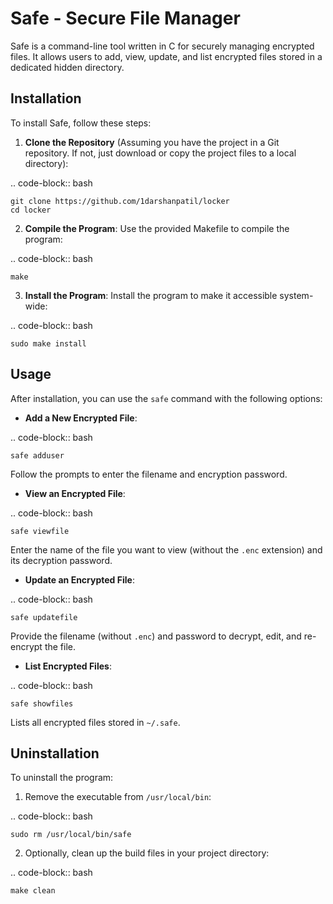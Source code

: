 Safe - Secure File Manager
==========================

Safe is a command-line tool written in C for securely managing encrypted files.
It allows users to add, view, update, and list encrypted files stored in a dedicated hidden directory.

Installation
------------

To install Safe, follow these steps:

1. **Clone the Repository** (Assuming you have the project in a Git repository. If not, just download or copy the project files to a local directory):

.. code-block:: bash

    git clone https://github.com/1darshanpatil/locker
    cd locker

2. **Compile the Program**:
   Use the provided Makefile to compile the program:

.. code-block:: bash

    make

3. **Install the Program**:
   Install the program to make it accessible system-wide:

.. code-block:: bash

    sudo make install

Usage
-----

After installation, you can use the `safe` command with the following options:

- **Add a New Encrypted File**:

.. code-block:: bash

    safe adduser

  Follow the prompts to enter the filename and encryption password.

- **View an Encrypted File**:

.. code-block:: bash

    safe viewfile

  Enter the name of the file you want to view (without the `.enc` extension) and its decryption password.

- **Update an Encrypted File**:

.. code-block:: bash

    safe updatefile

  Provide the filename (without `.enc`) and password to decrypt, edit, and re-encrypt the file.

- **List Encrypted Files**:

.. code-block:: bash

    safe showfiles

  Lists all encrypted files stored in `~/.safe`.

Uninstallation
--------------

To uninstall the program:

1. Remove the executable from `/usr/local/bin`:

.. code-block:: bash

    sudo rm /usr/local/bin/safe

2. Optionally, clean up the build files in your project directory:

.. code-block:: bash

    make clean

